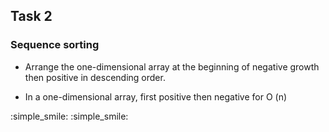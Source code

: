 ## Task 2


### Sequence sorting

- Arrange the one-dimensional array at the beginning of negative growth
   then positive in descending order.

- In a one-dimensional array, first positive then negative for O (n)

:simple_smile:
:simple_smile: